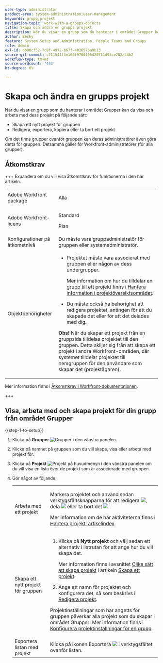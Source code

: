 ```yaml
---
user-type: administrator
product-area: system-administration;user-management
keywords: grupp,projekt
navigation-topic: work-with-a-groups-objects
title: Skapa och ändra en grupps projekt
description: När du visar en grupp som du hanterar i området Grupper kan du skapa, redigera export, kopiera och ta bort gruppens projekt.
author: Becky
feature: System Setup and Administration, People Teams and Groups
role: Admin
exl-id: db90cf52-7c8f-4972-b67f-401657ba9b13
source-git-commit: c711541f3e166f9700195420711d95ce782a44b2
workflow-type: tm+mt
source-wordcount: '443'
ht-degree: 0%

---
```


# Skapa och ändra en grupps projekt

När du visar en grupp som du hanterar i området Grupper kan du visa och arbeta med dess projekt på följande sätt:

* Skapa ett nytt projekt för gruppen
* Redigera, exportera, kopiera eller ta bort ett projekt

Om det finns grupper ovanför gruppen kan deras administratörer även göra detta för gruppen. Detsamma gäller för Workfront-administratörer (för alla grupper).

## Åtkomstkrav

+++ Expandera om du vill visa åtkomstkrav för funktionerna i den här artikeln.

<table style="table-layout:auto"> 
 <col> 
 <col> 
 <tbody> 
  <tr> 
   <td>Adobe Workfront package</td> 
   <td><p>Alla</p></td> 
  </tr> 
  <tr> 
   <td>Adobe Workfront-licens</td> 
   <td><p>Standard</p>
       <p>Plan</p></td>
  </tr>
  <tr>
   <td>Konfigurationer på åtkomstnivå</td> 
   <td>Du måste vara gruppadministratör för gruppen eller systemadministratör.</td>
  </tr>
  <tr> 
   <td>Objektbehörigheter</td>
   <td> 
    <ul> 
     <li> <p>Projektet måste vara associerat med gruppen eller någon av dess undergrupper. </p> <p>Mer information om hur du tilldelar en grupp till ett projekt finns i <a href="../../../manage-work/projects/manage-projects/understand-project-overview-area.md" class="MCXref xref">Hantera information i projektöversiktsområdet</a>.</p> </li> 
     <li> <p>Du måste också ha behörighet att redigera projektet, antingen för att du skapade det eller för att det delades med dig.</p></li> 
    </ul>
    <p><b>Obs!</b> När du skapar ett projekt från en gruppsida tilldelas projektet till den gruppen. Detta skiljer sig från att skapa ett projekt i andra Workfront-områden, där systemet tilldelar projektet till hemgruppen för den användare som skapar det (projektägaren).</p> </td>
  </tr>
 </tbody> 
</table>

Mer information finns i [Åtkomstkrav i Workfront-dokumentationen](/help/quicksilver/administration-and-setup/add-users/access-levels-and-object-permissions/access-level-requirements-in-documentation.md).

+++

## Visa, arbeta med och skapa projekt för din grupp från området Grupper

{{step-1-to-setup}}

1. Klicka på **Grupper** ![Grupper](assets/groups-icon.png) i den vänstra panelen.

1. Klicka på namnet på gruppen som du vill skapa, visa eller arbeta med projekt för.
1. Klicka på **Projekt** ![Projekt på huvudmenyn](assets/projects-in-main-menu.png) i den vänstra panelen om du vill visa en lista över de projekt som är associerade med gruppen.

1. Gör något av följande:

   <table style="table-layout:auto"> 
    <col> 
    <col> 
    <tbody> 
     <tr> 
      <td role="rowheader"> <p>Arbeta med ett projekt</p> </td> 
      <td> <p>Markera projektet och använd sedan verktygsfältsknapparna för att redigera <img src="assets/edit-icon.png">, dela <img src="assets/share-icon.png"> eller ta bort det <img src="assets/delete.png">.</p> <p>Mer information om de här aktiviteterna finns i <a href="../../../manage-work/projects/manage-projects/manage-projects-overview.md" class="MCXref xref">Hantera projekt: artikelindex</a>.</p> </td> 
     </tr> 
     <tr> 
      <td role="rowheader"> <p>Skapa ett nytt projekt för gruppen</p> </td> 
      <td> 
       <ol> 
        <li value="1"> <p>Klicka på <strong>Nytt projekt</strong> och välj sedan ett alternativ i listrutan för att ange hur du vill skapa det. </p> <p>Mer information finns i avsnittet <a href="../../../manage-work/projects/create-projects/create-project.md#ways-to-create-projects" class="MCXref xref">Olika sätt att skapa projekt</a> i artikeln <a href="../../../manage-work/projects/create-projects/create-project.md" class="MCXref xref">Skapa ett projekt</a>.</p> </li> 
        <li value="2">Ange ett namn för projektet och konfigurera det, så som beskrivs i <a href="../../../manage-work/projects/manage-projects/edit-projects.md" class="MCXref xref">Redigera projekt</a>.</li> 
       </ol> <p> Projektinställningar som har angetts för gruppen påverkar alla projekt som du skapar i området Grupper. Mer information finns i <a href="../../../administration-and-setup/manage-groups/create-and-manage-groups/configure-project-preferences-group.md" class="MCXref xref">Konfigurera projektinställningar för en grupp</a>.</p> </td> 
     </tr> 
     <tr> 
      <td role="rowheader">Exportera listan med projekt</td> 
      <td>Klicka på ikonen Exportera <img src="assets/export.png"> i verktygsfältet ovanför listan.</td> 
     </tr> 
    </tbody> 
   </table>
